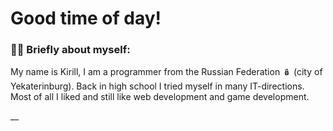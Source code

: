 # Good time of day!

### 👨‍💻 Briefly about myself:
My name is Kirill, I am a programmer from the Russian Federation 🪆 (city of Yekaterinburg). Back in high school I tried myself in many IT-directions. Most of all I liked and still like web development and game development.

__
